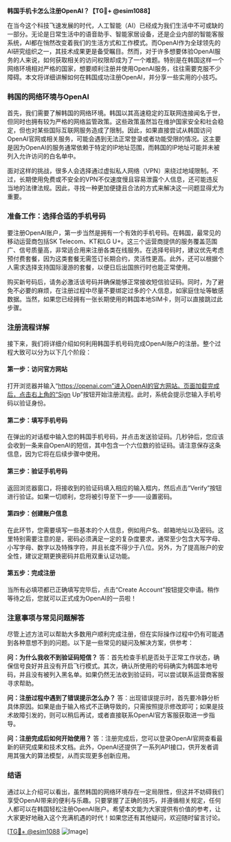 **韩国手机卡怎么注册OpenAI？【TG💪+ @esim1088】**

在当今这个科技飞速发展的时代，人工智能（AI）已经成为我们生活中不可或缺的一部分。无论是日常生活中的语音助手、智能家居设备，还是企业内部的智能客服系统，AI都在悄然改变着我们的生活方式和工作模式。而OpenAI作为全球领先的AI研究组织之一，其技术成果更是备受瞩目。然而，对于许多想要体验OpenAI服务的人来说，如何获取相关的访问权限却成为了一个难题。特别是在韩国这样一个网络环境相对严格的国家，想要顺利注册并使用OpenAI服务，往往需要克服不少障碍。本文将详细讲解如何在韩国成功注册OpenAI，并分享一些实用的小技巧。

### 韩国的网络环境与OpenAI

首先，我们需要了解韩国的网络环境。韩国以其高速稳定的互联网连接闻名于世，但同时也拥有较为严格的网络监管政策。这些政策虽然旨在维护国家安全和社会稳定，但也对某些国际互联网服务造成了限制。因此，如果直接尝试从韩国访问OpenAI官网或相关服务，可能会遇到无法正常登录或者功能受限的情况。这主要是因为OpenAI的服务通常依赖于特定的IP地址范围，而韩国的IP地址可能并未被列入允许访问的白名单中。

面对这样的挑战，很多人会选择通过虚拟私人网络（VPN）来绕过地域限制。不过，长期使用免费或不安全的VPN不仅速度慢且容易泄露个人信息，还可能违反当地的法律法规。因此，寻找一种更加便捷且合法的方式来解决这一问题显得尤为重要。

### 准备工作：选择合适的手机号码

要注册OpenAI账户，第一步当然是拥有一个有效的手机号码。在韩国，最常见的移动运营商包括SK Telecom、KT和LG U+。这三个运营商提供的服务覆盖范围广、信号质量高，非常适合用来注册各类在线服务。在选择号码时，建议优先考虑预付费套餐，因为这类套餐无需签订长期合约，灵活性更高。此外，还可以根据个人需求选择支持国际漫游的套餐，以便日后出国旅行时也能正常使用。

购买新号码后，请务必激活该号码并确保能够正常接收短信验证码。同时，为了避免不必要的麻烦，在注册过程中尽量不要绑定过多的个人信息，如家庭住址等敏感数据。当然，如果您已经拥有一张长期使用的韩国本地SIM卡，则可以直接跳过此步骤。

### 注册流程详解

接下来，我们将详细介绍如何利用韩国手机号码完成OpenAI账户的注册。整个过程大致可以分为以下几个阶段：

#### 第一步：访问官方网站

打开浏览器并输入“https://openai.com”进入OpenAI的官方网站。页面加载完成后，点击右上角的“Sign Up”按钮开始注册流程。此时，系统会提示您输入手机号码以验证身份。

#### 第二步：填写手机号码

在弹出的对话框中输入您的韩国手机号码，并点击发送验证码。几秒钟后，您应该会收到一条来自OpenAI的短信，其中包含一个六位数的验证码。请注意保存这条信息，因为它将在后续步骤中使用。

#### 第三步：验证手机号码

返回浏览器窗口，将接收到的验证码填入相应的输入框内，然后点击“Verify”按钮进行验证。如果一切顺利，您将被引导至下一步——设置密码。

#### 第四步：创建账户信息

在此环节，您需要填写一些基本的个人信息，例如用户名、邮箱地址以及密码。这里特别需要注意的是，密码必须满足一定的复杂度要求，通常至少包含大写字母、小写字母、数字以及特殊字符，并且长度不得少于八位。另外，为了提高账户的安全性，建议定期更换密码并启用双重认证功能。

#### 第五步：完成注册

当所有必填项都已正确填写完毕后，点击“Create Account”按钮提交申请。稍作等待之后，您就可以正式成为OpenAI的一员啦！

### 注意事项与常见问题解答

尽管上述方法可以帮助大多数用户顺利完成注册，但在实际操作过程中仍有可能遇到各种意想不到的问题。以下是一些常见的疑问及解决方案，供参考：

**问：为什么我收不到验证码短信？**
答：首先检查手机是否处于正常工作状态，确保信号良好并且没有开启飞行模式。其次，确认所使用的号码确实为韩国本地号码，并且没有被列入黑名单。如果仍然无法收到验证码，可以尝试联系运营商客服寻求帮助。

**问：注册过程中遇到了错误提示怎么办？**
答：出现错误提示时，首先要冷静分析具体原因。如果是由于输入格式不正确导致的，只需按照提示修改即可；如果是技术故障引发的，则可以稍后再试，或者直接联系OpenAI官方客服获取进一步指导。

**问：注册完成后如何开始使用？**
答：注册完成后，您可以登录OpenAI官网查看最新的研究成果和技术文档。此外，OpenAI还提供了一系列API接口，供开发者调用其强大的算法模型，从而实现更多创新应用。

### 结语

通过以上介绍可以看出，虽然韩国的网络环境存在一定局限性，但这并不妨碍我们享受OpenAI带来的便利与乐趣。只要掌握了正确的技巧，并遵循相关规定，任何人都可以在韩国轻松注册OpenAI账户。希望本文能为大家提供有价值的参考，让大家更好地融入这个充满机遇的时代！如果您还有其他疑问，欢迎随时留言讨论。

[[TG💪+ @esim1088](https://t.me/s/esim1088) ![Image](https://i.postimg.cc/4NQfJmqS/Snipaste-2025-05-13-00-14-12.png)]